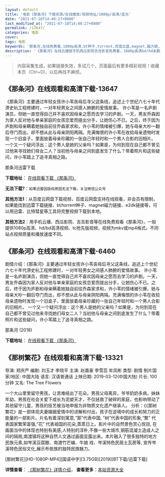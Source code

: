 ```yaml
---
layout: default
title: '电影《那条河》下载资源/在线播放/视频地址/1080p/高清/蓝光'
date: "2021-07-10T14:40:27+0800"
last_modified_at: "2021-07-10T14:40:27+0800"
permalink: /13647/
categories: 电影
cover:
tags: 电影
keywords: '那条河,在线免费看,1080p高清,bt种子,torrent,百度云盘,magnet,磁力链,迅雷下载资源'
description: '《那条河》在线云播放手机西瓜影院吉吉影音免费看，1080p高清bd/hd未删减完整版和tc抢先枪版，mkv/mp4格式，附带bt/torrent种子、magnet/磁力链、百度云盘、网盘资源迅雷下载链接'
---
```


>内容采集生成，如果链接失效，多试几个，页面最后有更多精彩视频！收藏本页（Ctrl+D)，以后再找不麻烦。


## 《那条河》在线观看和高清下载-13647

《那条河》主要通过年轻女孩许小苇丧母后寻父这条线，追述上个世纪六七十年代淠史杭工程修建时，一对年轻男女之间感人肺腑的爱情故事。 许小苇是一名庐剧演员，但她一直觉得自己并不喜欢因母亲之愿而去学习的庐剧。一天，男友乔森因为家人反对他与单亲家庭的女孩恋爱而提出分手，让她伤心不已。之后，终于因为庐剧和母亲瞒着她独自前往乔森家求和，许小苇的情绪被引爆，她与母亲大吵一翻后夺门而出，却不想从此与母亲阴阳两隔。充满悔恨的许小苇在收拾母亲遗物时发现一个旧盒子，里面放着母亲珍藏的一张自己年轻时和一个男人合影的旧相片。 一个又一个疑问浮出：这个男人是她的父亲吗？如果是，为何到现在自己都不曾见过他来寻找她们母女二人？当初他与母亲之间到底发生了什么？带着照片和这些疑问，许小苇踏上了追寻真相之路。


那条河迅雷下载

**下载地址**： [在线观看下载 《那条河》](https://www.993dy.com//vod-detail-id-34905.html) 


**无法下载?**：`如果迅雷因版权原因无法下载，关注微信公众号 `

**其他方法1**：从百度云网盘下载视频，百度云网盘支持在线观看，非会员有限制，如果能找到迅雷下载链接、bt/torrent种子、magnet磁力链接、e2dk链接等，可以用迅雷、比特彗星等工具将完整视频下载到本地。

**其他方法2**：用手机云播、西瓜影院、吉吉影音等在线免费观看《那条河》，一般提供1080p高清、hd/bd高清视频、tc抢先版视频，视频为mkv或mp4格式，不同站点视频质量和播放速度不同。


## 《那条河》在线观看和高清下载-6460

剧情介绍：《那条河》主要通过年轻女孩许小苇丧母后寻父这条线，追述上个世纪六七十年代淠史杭工程修建时，一对年轻男女之间感人肺腑的爱情故事。 许小苇是一名庐剧演员，但她一直觉得自己并不喜欢因母亲之愿而去学习的庐剧。一天，男友乔森因为家人反对他与单亲家庭的女孩恋爱而提出分手，让她伤心不已。之后，终于因为庐剧和母亲瞒着她独自前往乔森家求和，许小苇的情绪被引爆，她与母亲大吵一翻后夺门而出，却不想从此与母亲阴阳两隔。充满悔恨的许小苇在收拾母亲遗物时发现一个旧盒子，里面放着母亲珍藏的一张自己年轻时和一个男人合影的旧相片。 一个又一个疑问浮出：这个男人是她的父亲吗？如果是，为何到现在自己都不曾见过他来寻找她们母女二人？当初他与母亲之间到底发生了什么？带着照片和这些疑问，许小苇踏上了追寻真相之路。


那条河 (2018)

**下载地址**： [在线观看下载 《那条河》](https://www.btbtdy.me/btdy/dy14898.html) 


## 《那树繁花》在线观看和高清下载-13321

导演: 郑庆严 编剧: 刘玉才 李晓平 主演: 赵嘉豪 李雪蕊 牟凤彬 类型: 剧情 制片国家/地区: 中国大陆 语言: 汉语普通话 上映日期: 2019-03-12(中国大陆) 片长: 100分钟 又名: The Tree Flowers

一个大山里里留守男孩，让苦难结出了花朵。男孩父母离异，爷爷奶奶多病，妹妹年幼，男孩在社会关爱下成长为泥塑天才，不仅拯救了破碎的家庭，也影响带动了其他留守儿童，男孩的技艺被当地申报为非物质文化遗产继承人。 分析：《《那树繁花》是一部体现夫妻婚姻爱情中的谅解和付出，孩子在逆境中的成长和努力的正能量的一部影片。片名有着深刻寓意,“那”代表中国, “树”代表中国的形象,“繁” 代表国家繁荣富强,“花” 代表祖国的花朵,蒸蒸日上。影片中的自然景色赏心悦目, 在画面当中的体现也特别有美感,人特别的淳朴,不像一些大城市,钢筋混凝土造成人之间的隔阂,南渡镇将这种自然人文通过画面显露出来。本片融入了很多独特的地方民族元素,如岑溪豆腐酿、南渡竹芒编、牛娘 戏、岑溪特色民居土瓦房等, 宣传岑溪特色民俗文化,展示布依族的独特民族魅力。


[那树繁花][HD-1080P-MP4][国语中字][3.75GB][2019][BT下载/迅雷下载]

**详情查看**： [《那树繁花》详情介绍](/movie/13321/)， **查看更多**：[本站资源大全](/movie/t/all/)

